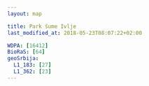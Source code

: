 ```yaml
---
layout: map

title: Park šume Ivlje
last_modified_at: 2018-05-23T08:07:22+02:00

WDPA: [16412]
BioRaS: [64]
geoSrbija:
  L1_183: [27]
  L1_362: [23]
---
```

